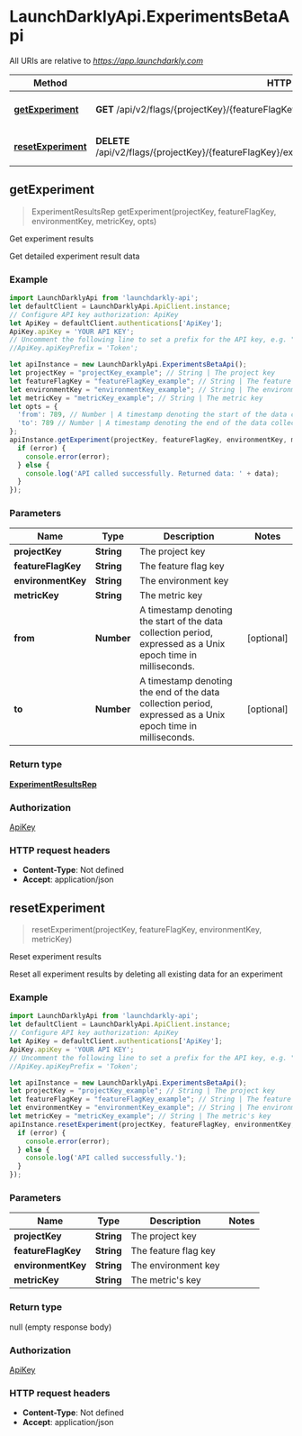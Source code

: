 # LaunchDarklyApi.ExperimentsBetaApi

All URIs are relative to *https://app.launchdarkly.com*

Method | HTTP request | Description
------------- | ------------- | -------------
[**getExperiment**](ExperimentsBetaApi.md#getExperiment) | **GET** /api/v2/flags/{projectKey}/{featureFlagKey}/experiments/{environmentKey}/{metricKey} | Get experiment results
[**resetExperiment**](ExperimentsBetaApi.md#resetExperiment) | **DELETE** /api/v2/flags/{projectKey}/{featureFlagKey}/experiments/{environmentKey}/{metricKey}/results | Reset experiment results



## getExperiment

> ExperimentResultsRep getExperiment(projectKey, featureFlagKey, environmentKey, metricKey, opts)

Get experiment results

Get detailed experiment result data

### Example

```javascript
import LaunchDarklyApi from 'launchdarkly-api';
let defaultClient = LaunchDarklyApi.ApiClient.instance;
// Configure API key authorization: ApiKey
let ApiKey = defaultClient.authentications['ApiKey'];
ApiKey.apiKey = 'YOUR API KEY';
// Uncomment the following line to set a prefix for the API key, e.g. "Token" (defaults to null)
//ApiKey.apiKeyPrefix = 'Token';

let apiInstance = new LaunchDarklyApi.ExperimentsBetaApi();
let projectKey = "projectKey_example"; // String | The project key
let featureFlagKey = "featureFlagKey_example"; // String | The feature flag key
let environmentKey = "environmentKey_example"; // String | The environment key
let metricKey = "metricKey_example"; // String | The metric key
let opts = {
  'from': 789, // Number | A timestamp denoting the start of the data collection period, expressed as a Unix epoch time in milliseconds.
  'to': 789 // Number | A timestamp denoting the end of the data collection period, expressed as a Unix epoch time in milliseconds.
};
apiInstance.getExperiment(projectKey, featureFlagKey, environmentKey, metricKey, opts, (error, data, response) => {
  if (error) {
    console.error(error);
  } else {
    console.log('API called successfully. Returned data: ' + data);
  }
});
```

### Parameters


Name | Type | Description  | Notes
------------- | ------------- | ------------- | -------------
 **projectKey** | **String**| The project key | 
 **featureFlagKey** | **String**| The feature flag key | 
 **environmentKey** | **String**| The environment key | 
 **metricKey** | **String**| The metric key | 
 **from** | **Number**| A timestamp denoting the start of the data collection period, expressed as a Unix epoch time in milliseconds. | [optional] 
 **to** | **Number**| A timestamp denoting the end of the data collection period, expressed as a Unix epoch time in milliseconds. | [optional] 

### Return type

[**ExperimentResultsRep**](ExperimentResultsRep.md)

### Authorization

[ApiKey](../README.md#ApiKey)

### HTTP request headers

- **Content-Type**: Not defined
- **Accept**: application/json


## resetExperiment

> resetExperiment(projectKey, featureFlagKey, environmentKey, metricKey)

Reset experiment results

Reset all experiment results by deleting all existing data for an experiment

### Example

```javascript
import LaunchDarklyApi from 'launchdarkly-api';
let defaultClient = LaunchDarklyApi.ApiClient.instance;
// Configure API key authorization: ApiKey
let ApiKey = defaultClient.authentications['ApiKey'];
ApiKey.apiKey = 'YOUR API KEY';
// Uncomment the following line to set a prefix for the API key, e.g. "Token" (defaults to null)
//ApiKey.apiKeyPrefix = 'Token';

let apiInstance = new LaunchDarklyApi.ExperimentsBetaApi();
let projectKey = "projectKey_example"; // String | The project key
let featureFlagKey = "featureFlagKey_example"; // String | The feature flag key
let environmentKey = "environmentKey_example"; // String | The environment key
let metricKey = "metricKey_example"; // String | The metric's key
apiInstance.resetExperiment(projectKey, featureFlagKey, environmentKey, metricKey, (error, data, response) => {
  if (error) {
    console.error(error);
  } else {
    console.log('API called successfully.');
  }
});
```

### Parameters


Name | Type | Description  | Notes
------------- | ------------- | ------------- | -------------
 **projectKey** | **String**| The project key | 
 **featureFlagKey** | **String**| The feature flag key | 
 **environmentKey** | **String**| The environment key | 
 **metricKey** | **String**| The metric&#39;s key | 

### Return type

null (empty response body)

### Authorization

[ApiKey](../README.md#ApiKey)

### HTTP request headers

- **Content-Type**: Not defined
- **Accept**: application/json

